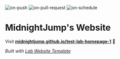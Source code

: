 
  ![on-push](../../actions/workflows/on-push.yaml/badge.svg)
  ![on-pull-request](../../actions/workflows/on-pull-request.yaml/badge.svg)
  ![on-schedule](../../actions/workflows/on-schedule.yaml/badge.svg)

  # MidnightJump's Website

  Visit **[midnightjump.github.io/test-lab-homepage-1](https://midnightjump.github.io/test-lab-homepage-1)** 🚀

  _Built with [Lab Website Template](https://greene-lab.gitbook.io/lab-website-template-docs)_
